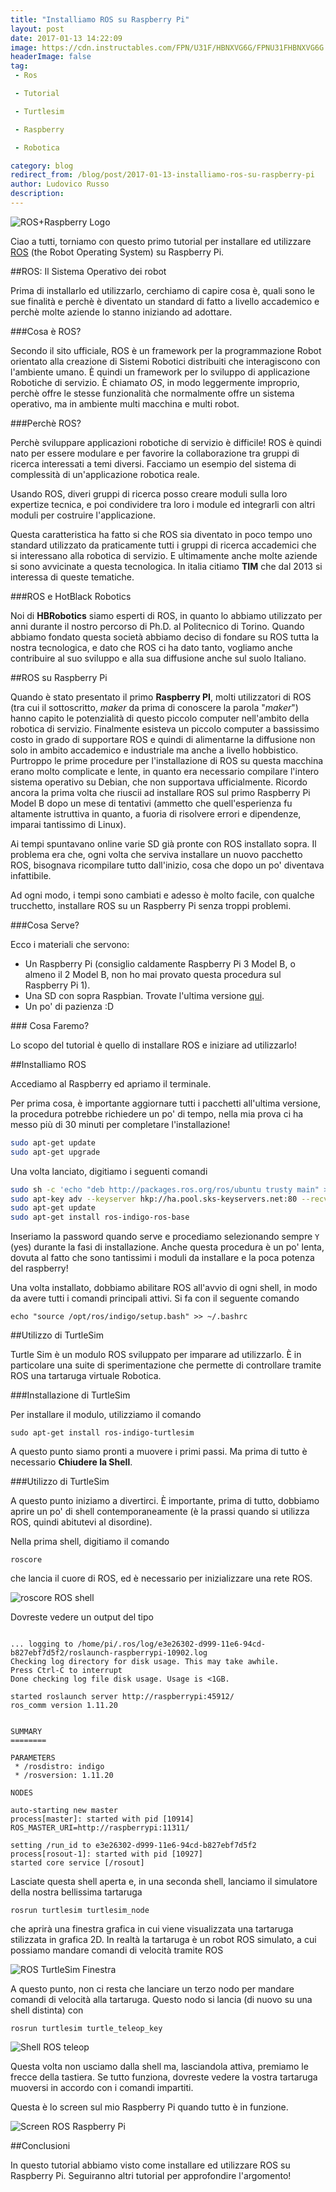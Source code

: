 ```yaml
---
title: "Installiamo ROS su Raspberry Pi"
layout: post
date: 2017-01-13 14:22:09
image: https://cdn.instructables.com/FPN/U31F/HBNXVG6G/FPNU31FHBNXVG6G.MEDIUM.jpg
headerImage: false
tag: 
 - Ros

 - Tutorial

 - Turtlesim

 - Raspberry

 - Robotica

category: blog
redirect_from: /blog/post/2017-01-13-installiamo-ros-su-raspberry-pi
author: Ludovico Russo
description: 
---
```


![ROS+Raspberry Logo](https://cdn.instructables.com/FPN/U31F/HBNXVG6G/FPNU31FHBNXVG6G.MEDIUM.jpg)


Ciao a tutti, torniamo con questo primo tutorial per installare ed utilizzare [ROS](http://www.ros.org/) (the Robot Operating System) su Raspberry Pi.


##ROS: Il Sistema Operativo dei robot

Prima di installarlo ed utilizzarlo, cerchiamo di capire cosa è, quali sono le sue finalità e perchè è diventato un standard di fatto a livello accademico e perchè molte aziende lo stanno iniziando ad adottare.

###Cosa è ROS?

Secondo il sito ufficiale, ROS è un framework per la programmazione Robot orientato alla creazione di Sistemi Robotici distribuiti che interagiscono con l'ambiente umano. È quindi un framework per lo sviluppo di applicazione Robotiche di servizio. È chiamato *OS*, in modo leggermente improprio, perchè offre le stesse funzionalità che normalmente offre un sistema operativo, ma in ambiente multi macchina e multi robot.

###Perchè ROS?

Perchè sviluppare applicazioni robotiche di servizio è difficile! ROS è quindi nato per essere modulare e per favorire la collaborazione tra gruppi di ricerca interessati a temi diversi. Facciamo un esempio del sistema di complessità di un'applicazione robotica reale.

Usando ROS, diveri gruppi di ricerca posso creare moduli sulla loro expertize tecnica, e poi condividere tra loro i module ed integrarli con altri moduli per costruire l'applicazione.

Questa caratteristica ha fatto si che ROS sia diventato in poco tempo uno standard utilizzato da praticamente tutti i gruppi di ricerca accademici che si interessano alla robotica di servizio. E ultimamente anche molte aziende si sono avvicinate a questa tecnologica. In italia citiamo **TIM** che dal 2013 si interessa di queste tematiche.

###ROS e HotBlack Robotics

Noi di **HBRobotics** siamo esperti di ROS, in quanto lo abbiamo utilizzato per anni durante il nostro percorso di Ph.D. al Politecnico di Torino. Quando abbiamo fondato questa società abbiamo deciso di fondare su ROS tutta la nostra tecnologica, e dato che ROS ci ha dato tanto, vogliamo anche contribuire al suo sviluppo e alla sua diffusione anche sul suolo Italiano.

##ROS su Raspberry Pi

Quando è stato presentato il primo **Raspberry PI**, molti utilizzatori di ROS (tra cui il sottoscritto, *maker* da prima di conoscere la parola "*maker*") hanno capito le potenzialità di questo piccolo computer nell'ambito della robotica di servizio. Finalmente esisteva un piccolo computer a bassissimo costo in grado di supportare ROS e quindi di alimentarne la diffusione non solo in ambito accademico e industriale ma anche a livello hobbistico. Purtroppo le prime procedure per l'installazione di ROS su questa macchina erano molto complicate e lente, in quanto era necessario compilare l'intero sistema operativo su Debian, che non supportava ufficialmente. Ricordo ancora la prima volta che riuscii ad installare ROS sul primo Raspberry Pi Model B dopo un mese di tentativi (ammetto che quell'esperienza fu altamente istruttiva in quanto, a fuoria di risolvere errori e dipendenze, imparai tantissimo di Linux).

Ai tempi spuntavano online varie SD già pronte con ROS installato sopra. Il problema era che, ogni volta che serviva installare un nuovo pacchetto ROS, bisognava ricompilare tutto dall'inizio, cosa che dopo un po' diventava infattibile.

Ad ogni modo, i tempi sono cambiati e adesso è molto facile, con qualche trucchetto, installare ROS su un Raspberry Pi senza troppi problemi.

###Cosa Serve?

Ecco i materiali che servono:

- Un Raspberry Pi (consiglio caldamente Raspberry Pi 3 Model B, o almeno il 2 Model B, non ho mai provato questa procedura sul Raspberry Pi 1).
- Una SD con sopra Raspbian. Trovate l'ultima versione [qui](https://www.raspberrypi.org/downloads/raspbian/).
- Un po' di pazienza :D

### Cosa Faremo?

Lo scopo del tutorial è quello di installare ROS e iniziare ad utilizzarlo!


##Installiamo ROS

Accediamo al Raspberry ed apriamo il terminale. 

Per prima cosa, è importante aggiornare tutti i pacchetti all'ultima versione, la procedura potrebbe richiedere un po' di tempo, nella mia prova ci ha messo più di 30 minuti per completare l'installazione!

```bash
sudo apt-get update
sudo apt-get upgrade
```


Una volta lanciato, digitiamo i seguenti comandi

```bash
sudo sh -c 'echo "deb http://packages.ros.org/ros/ubuntu trusty main" > /etc/apt/sources.list.d/ros-latest.list'
sudo apt-key adv --keyserver hkp://ha.pool.sks-keyservers.net:80 --recv-key 421C365BD9FF1F717815A3895523BAEEB01FA116
sudo apt-get update
sudo apt-get install ros-indigo-ros-base
```

Inseriamo la password quando serve e procediamo selezionando sempre `Y` (yes) durante la fasi di installazione. 
Anche questa procedura è un po' lenta, dovuta al fatto che sono tantissimi i moduli da installare e la poca potenza del raspberry!

Una volta installato, dobbiamo abilitare ROS all'avvio di ogni shell, in modo da avere tutti i comandi principali attivi. Si fa con il seguente comando

```
echo "source /opt/ros/indigo/setup.bash" >> ~/.bashrc
```

##Utilizzo di TurtleSim

Turtle Sim è un modulo ROS sviluppato per imparare ad utilizzarlo. È in particolare una suite di sperimentazione che permette di controllare tramite ROS una tartaruga virtuale Robotica.

###Installazione di TurtleSim

Per installare il modulo, utilizziamo il comando

```
sudo apt-get install ros-indigo-turtlesim
```

A questo punto siamo pronti a muovere i primi passi. Ma prima di tutto è necessario **Chiudere la Shell**.

###Utilizzo di TurtleSim

A questo punto iniziamo a divertirci. È importante, prima di tutto, dobbiamo aprire un po' di shell contemporaneamente (è la prassi quando si utilizza ROS, quindi abitutevi al disordine).

Nella prima shell, digitiamo il comando

```
roscore
```

che lancia il cuore di ROS, ed è necessario per inizializzare una rete ROS.

![roscore ROS shell](https://raw.githubusercontent.com/ludusrusso/images/master/ros_tutorial/roscore.png)

Dovreste vedere un output del tipo

```shell

... logging to /home/pi/.ros/log/e3e26302-d999-11e6-94cd-b827ebf7d5f2/roslaunch-raspberrypi-10902.log
Checking log directory for disk usage. This may take awhile.
Press Ctrl-C to interrupt
Done checking log file disk usage. Usage is <1GB.

started roslaunch server http://raspberrypi:45912/
ros_comm version 1.11.20


SUMMARY
========

PARAMETERS
 * /rosdistro: indigo
 * /rosversion: 1.11.20

NODES

auto-starting new master
process[master]: started with pid [10914]
ROS_MASTER_URI=http://raspberrypi:11311/

setting /run_id to e3e26302-d999-11e6-94cd-b827ebf7d5f2
process[rosout-1]: started with pid [10927]
started core service [/rosout]

```

Lasciate questa shell aperta e, in una seconda shell, lanciamo il simulatore della nostra bellissima tartaruga

```
rosrun turtlesim turtlesim_node
```

che aprirà una finestra grafica in cui viene visualizzata una tartaruga stilizzata in grafica 2D. In realtà la tartaruga è un robot ROS simulato, a cui possiamo mandare comandi di velocità tramite ROS 

![ROS TurtleSim Finestra](https://raw.githubusercontent.com/ludusrusso/images/master/ros_tutorial/turtlesim.png)

A questo punto, non ci resta che lanciare un terzo nodo per mandare comandi di velocità alla tartaruga. Questo nodo si lancia (di nuovo su una shell distinta) con

```
rosrun turtlesim turtle_teleop_key
```
![Shell ROS teleop](https://raw.githubusercontent.com/ludusrusso/images/master/ros_tutorial/teleop.png)

Questa volta non usciamo dalla shell ma, lasciandola attiva, premiamo le frecce della tastiera. Se tutto funziona, dovreste vedere la vostra tartaruga muoversi in accordo con i comandi impartiti.

Questa è lo screen sul mio Raspberry Pi quando tutto è in funzione.

![Screen ROS Raspberry Pi](https://raw.githubusercontent.com/ludusrusso/images/master/ros_tutorial/screen_rasp.jpg)

##Conclusioni

In questo tutorial abbiamo visto come installare ed utilizzare ROS su Raspberry Pi. Seguiranno altri tutorial per approfondire l'argomento!
